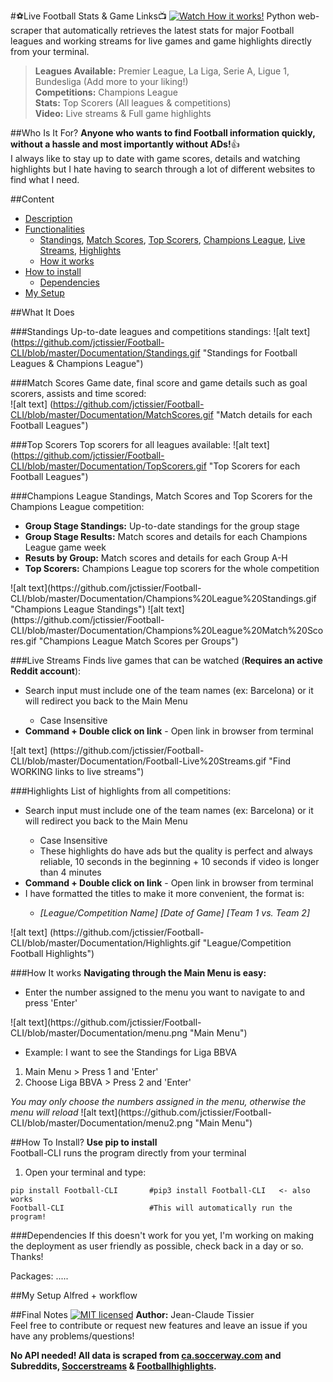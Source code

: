 #:soccer:Live Football Stats & Game Links:tv: [![Watch How it works!](https://github.com/jctissier/Football-CLI/blob/master/Documentation/watch.png)](#standings)
Python web-scraper that automatically retrieves the latest stats for major Football leagues and working streams for live games and game highlights directly from your terminal.  
 
 >**Leagues Available:** Premier League, La Liga, Serie A, Ligue 1, Bundesliga (Add more to your liking!) <br/>
 >**Competitions:** Champions League <br/>
 >**Stats:** Top Scorers (All leagues & competitions) <br/>
 >**Video:** Live streams & Full game highlights

##Who Is It For?
**Anyone who wants to find Football information quickly, without a hassle and most importantly without ADs!**:thumbsup: <br/> I always like to stay up to date with game scores, details and watching highlights but I hate having to search through a lot of different websites to find what I need.

##Content
* [Description](#soccerlive-football-stats--game-linkstv-)
* [Functionalities](#what-it-does)
  * [Standings](#standings), [Match Scores](#match-scores), [Top Scorers](#top-scorers), [Champions League](#champions-league), [Live Streams](#live-streams), [Highlights](#highlights)
  * [How it works](#how-it-works)
* [How to install](#how-to-install)
  * [Dependencies](#dependencies)
* [My Setup](#my-setup)
 
##What It Does

###Standings
Up-to-date leagues and competitions standings:
![alt text] (https://github.com/jctissier/Football-CLI/blob/master/Documentation/Standings.gif "Standings for Football Leagues & Champions League")

###Match Scores
Game date, final score and game details such as goal scorers, assists and time scored: <br/> 
![alt text] (https://github.com/jctissier/Football-CLI/blob/master/Documentation/MatchScores.gif "Match details for each Football Leagues")

###Top Scorers
Top scorers for all leagues available:
![alt text] (https://github.com/jctissier/Football-CLI/blob/master/Documentation/TopScorers.gif "Top Scorers for each Football Leagues")

###Champions League
Standings, Match Scores and Top Scorers for the Champions League competition:
<ul>
<li><b>Group Stage Standings:</b> Up-to-date standings for the group stage</li> 
<li><b>Group Stage Results:</b> Match scores and details for each Champions League game week</li>
<li><b>Resuts by Group:</b> Match scores and details for each Group A-H</li>
<li><b>Top Scorers:</b> Champions League top scorers for the whole competition</li>
</ul>
![alt text](https://github.com/jctissier/Football-CLI/blob/master/Documentation/Champions%20League%20Standings.gif "Champions League Standings")
![alt text](https://github.com/jctissier/Football-CLI/blob/master/Documentation/Champions%20League%20Match%20Scores.gif "Champions League Match Scores per Groups")

###Live Streams
Finds live games that can be watched (**Requires an active Reddit account**):
<ul>
<li>Search input must include one of the team names (ex: Barcelona) or it will redirect you back to the Main Menu </li> 
<ul><li>Case Insensitive</li></ul>
<li><b>Command + Double click on link</b> - Open link in browser from terminal</li>
</ul>
![alt text] (https://github.com/jctissier/Football-CLI/blob/master/Documentation/Football-Live%20Streams.gif "Find WORKING links to live streams")

###Highlights
List of highlights from all competitions:
<ul>
<li>Search input must include one of the team names (ex: Barcelona) or it will redirect you back to the Main Menu </li> 
<ul><li>Case Insensitive</li>
<li>These highlights do have ads but the quality is perfect and always reliable, 10 seconds in the beginning + 10 seconds if video is longer than 4 minutes</ul>
<li><b>Command + Double click on link</b> - Open link in browser from terminal</li>
<li>I have formatted the titles to make it more convenient, the format is:</li>
<ul><li><i>[League/Competition Name]   [Date of Game]   [Team 1 vs. Team 2]</i></li></ul>
</ul>
![alt text] (https://github.com/jctissier/Football-CLI/blob/master/Documentation/Highlights.gif "League/Competition Football Highlights")

###How It works
<b>Navigating through the Main Menu is easy:</b>
<ul><li>Enter the number assigned to the menu you want to navigate to and press 'Enter'</li></ul>
![alt text](https://github.com/jctissier/Football-CLI/blob/master/Documentation/menu.png "Main Menu")
  <ul><li>Example: I want to see the Standings for Liga BBVA</li></ul>
<ol><li>Main Menu > Press 1 and 'Enter'</li>
<li>Choose Liga BBVA > Press 2 and 'Enter'</li></ol>
  <i>You may only choose the numbers assigned in the menu, otherwise the menu will reload</i>
![alt text](https://github.com/jctissier/Football-CLI/blob/master/Documentation/menu2.png "Main Menu")

##How To Install?
**Use pip to install**</br>
Football-CLI runs the program directly from your terminal
1. Open your terminal and type:
```
pip install Football-CLI       #pip3 install Football-CLI   <- also works
Football-CLI                   #This will automatically run the program!
```


###Dependencies
If this doesn't work for you yet, I'm working on making the deployment as user friendly as possible, check back in a day or so. Thanks!

Packages: .....

##My Setup
Alfred + workflow


##Final Notes [![MIT licensed](https://img.shields.io/badge/license-MIT-blue.svg)](https://github.com/jctissier/Football-CLI/blob/master/LICENSE)
**Author:** Jean-Claude Tissier<br/>
Feel free to contribute or request new features and leave an issue if you have any problems/questions!

__No API needed! All data is scraped from [ca.soccerway.com](www.ca.soccerway.com) and Subreddits, [Soccerstreams](https://www.reddit.com/r/soccerstreams/) & [Footballhighlights](https://www.reddit.com/r/footballhighlights/).__


